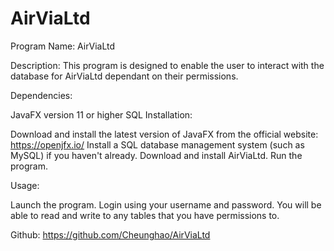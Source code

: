 # AirViaLtd

Program Name: AirViaLtd

Description:
This program is designed to enable the user to interact with the database for AirViaLtd dependant on their permissions.

Dependencies:

JavaFX version 11 or higher
SQL
Installation:

Download and install the latest version of JavaFX from the official website: https://openjfx.io/
Install a SQL database management system (such as MySQL) if you haven't already.
Download and install AirViaLtd.
Run the program.

Usage: 

Launch the program.
Login using your username and password.
You will be able to read and write to any tables that you have permissions to.

Github:
https://github.com/Cheunghao/AirViaLtd
